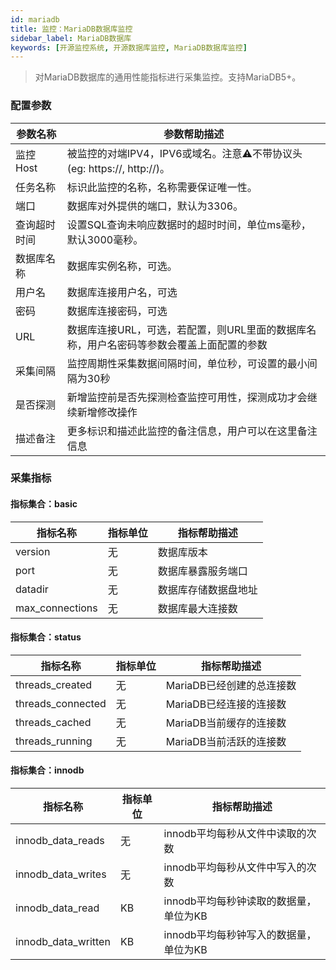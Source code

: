 ```yaml
---
id: mariadb  
title: 监控：MariaDB数据库监控      
sidebar_label: MariaDB数据库   
keywords: [开源监控系统, 开源数据库监控, MariaDB数据库监控]
---
```


> 对MariaDB数据库的通用性能指标进行采集监控。支持MariaDB5+。

### 配置参数

|  参数名称  |                        参数帮助描述                        |
|--------|------------------------------------------------------|
| 监控Host | 被监控的对端IPV4，IPV6或域名。注意⚠️不带协议头(eg: https://, http://)。 |
| 任务名称   | 标识此监控的名称，名称需要保证唯一性。                                  |
| 端口     | 数据库对外提供的端口，默认为3306。                                  |
| 查询超时时间 | 设置SQL查询未响应数据时的超时时间，单位ms毫秒，默认3000毫秒。                  |
| 数据库名称  | 数据库实例名称，可选。                                          |
| 用户名    | 数据库连接用户名，可选                                          |
| 密码     | 数据库连接密码，可选                                           |
| URL    | 数据库连接URL，可选，若配置，则URL里面的数据库名称，用户名密码等参数会覆盖上面配置的参数      |
| 采集间隔   | 监控周期性采集数据间隔时间，单位秒，可设置的最小间隔为30秒                       |
| 是否探测   | 新增监控前是否先探测检查监控可用性，探测成功才会继续新增修改操作                     |
| 描述备注   | 更多标识和描述此监控的备注信息，用户可以在这里备注信息                          |

### 采集指标

#### 指标集合：basic

|      指标名称       | 指标单位 |   指标帮助描述   |
|-----------------|------|------------|
| version         | 无    | 数据库版本      |
| port            | 无    | 数据库暴露服务端口  |
| datadir         | 无    | 数据库存储数据盘地址 |
| max_connections | 无    | 数据库最大连接数   |

#### 指标集合：status

|       指标名称        | 指标单位 |      指标帮助描述      |
|-------------------|------|------------------|
| threads_created   | 无    | MariaDB已经创建的总连接数 |
| threads_connected | 无    | MariaDB已经连接的连接数  |
| threads_cached    | 无    | MariaDB当前缓存的连接数  |
| threads_running   | 无    | MariaDB当前活跃的连接数  |

#### 指标集合：innodb

|        指标名称         | 指标单位 |         指标帮助描述          |
|---------------------|------|-------------------------|
| innodb_data_reads   | 无    | innodb平均每秒从文件中读取的次数     |
| innodb_data_writes  | 无    | innodb平均每秒从文件中写入的次数     |
| innodb_data_read    | KB   | innodb平均每秒钟读取的数据量，单位为KB |
| innodb_data_written | KB   | innodb平均每秒钟写入的数据量，单位为KB |

